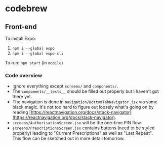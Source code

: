# codebrew

## Front-end
To install Expo:
1. `npm i --global expo`
2. `npm i --global expo-cli`

To run: `npm start` (in `mobile`)

### Code overview
- Ignore everything except `screens/` and `components/`.
- The `components/__tests__` should be filled out properly but I haven't got there yet.
- The navigation is done in `navigation/BottomTabNavigator.jsx` via some black magic.
It's not too hard to figure out loosely what's going on by reading [https://reactnavigation.org/docs/stack-navigator](https://reactnavigation.org/docs/stack-navigator).
- `screens/AuthorisationScreen.jsx` will be the one-time PIN flow.
- `screens/PrescriptionsScreen.jsx` contains buttons (need to be styled properly) leading to "Current Prescriptions" as
well as "Last Repeat". This flow can be sketched out in more detail tomorrow. 